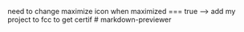 need to change maximize icon when maximized === true --> add my project to fcc to get certif
#   m a r k d o w n - p r e v i e w e r 
 
 
